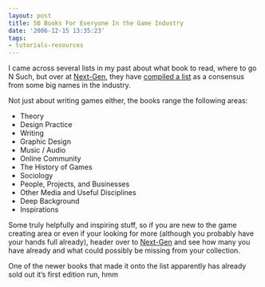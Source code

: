 ```yaml
---
layout: post
title: 50 Books For Everyone In the Game Industry
date: '2006-12-15 13:35:23'
tags:
- tutorials-resources
---
```


I came across several lists in my past about what book to read, where to go N Such, but over at [Next-Gen](http://www.next-gen.biz), they have [compiled a list](http://www.next-gen.biz/index.php?option=com_content&task=view&id=3962&Itemid=34&limit=1&limitstart=0) as a consensus from some big names in the industry.

Not just about writing games either, the books range the following areas:

  - Theory
  - Design Practice
  - Writing
  - Graphic Design
  - Music / Audio
  - Online Community
  - The History of Games
  - Sociology
  - People, Projects, and Businesses
  - Other Media and Useful Disciplines
  - Deep Background
  - Inspirations

Some truly helpfully and inspiring stuff, so if you are new to the game creating area or even if your looking for more (although you probably have your hands full already), header over to [Next-Gen](http://www.next-gen.biz/index.php?option=com_content&task=view&id=3962&Itemid=34&limit=1&limitstart=0) and see how many you have already and what could possibly be missing from your collection.

One of the newer books that made it onto the list apparently has already sold out it’s first edition run, hmm

